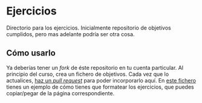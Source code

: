 Ejercicios
======

Directorio para los ejercicios. Inicialmente repositorio de objetivos
cumplidos, pero mas adelante podría ser otra cosa.

## Cómo usarlo

Ya deberías tener un *fork* de éste repositorio en tu cuenta particular. Al principio del curso, crea un fichero de objetivos. Cada vez que lo actualices, [haz un *pull request*](http://aprendegit.com/que-es-un-pull-request/) para poder incorporarlo aquí. En [este fichero](JJ.md) tienes un ejemplo de cómo tienes que formatear los ejercicios, que puedes copiar/pegar de la página correspondiente.


